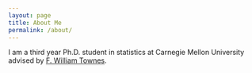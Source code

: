 ```yaml
---
layout: page
title: About Me
permalink: /about/
---
```


I am a third year Ph.D. student in statistics at Carnegie Mellon University advised by [F. William Townes](https://willtownes.github.io/).

